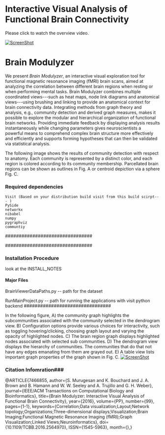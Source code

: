 # Interactive Visual Analysis of Functional Brain Connectivity #


Please click to watch the overview video.

[![ScreenShot](http://s32.postimg.org/mqw3ainkl/Architecture_Diag_Page_1.jpg)](https://vimeo.com/165523412)

# Brain Modulyzer #
We present *Brain Modulyzer*, an interactive visual exploration tool for functional magnetic resonance imaging (fMRI) brain scans, aimed at analyzing the correlation between different brain regions when resting or when performing mental tasks. Brain Modulyzer combines multiple coordinated views---such as heat maps, node link diagrams and anatomical views---using brushing and linking to provide an anatomical context for brain connectivity data. Integrating methods from graph theory and analysis, e.g., community detection and derived graph measures, makes it possible to explore the modular and hierarchical organization of functional brain networks. Providing immediate feedback by displaying analysis results instantaneously while changing parameters gives neuroscientists a powerful means to comprehend complex brain structure more effectively and efficiently and supports forming hypotheses that can then be validated via statistical analysis.

The following image shows the results of community detection with respect to anatomy. Each community is represented by a distinct color, and each region is colored according to its community
membership. Parcellated brain regions can be shown as outlines in Fig. A or
centroid depiction via a sphere Fig. C.

<!--![ScreenShot](http://s32.postimg.org/blbh7yllh/Anatomical_Diagram_Page_1.jpg)-->

### Required dependencies ###
 
    Visit (Based on your distribution build visit from this build scirpt--- )
    PySide 
    networkx 
    nibabel  
    numpy 
    pygraphviz   
    communtiy
    
################################


################################
 

### Installation Procedure ###
look at the INSTALL_NOTES

#### Major Files ####
BrainViewerDataPaths.py -- path for the dataset

RunMainProject.py -- path for running the applications with visit python backend
################################

In the following figure, A) the community graph highlights the subcommunities associated with the community selected in the dendrogram view. B) Configuration options provide various choices for interactivity, such as toggling hovering/clicking, choosing graph layout and varying the opacity of highlighted nodes. C) The brain region graph displays highlighted nodes associated with selected sub communities.
D) The dendrogram view displays the hierarchy of communities. The communities that do that not have any edges emanating from them are grayed out. E) A table view
lists important graph properties of the graph shown in Fig. C.
[![ScreenShot](http://s32.postimg.org/7zro1qnrp/Visual_Tool_Page_1.jpg)]()


### Citation Infomration###
@ARTICLE{7466855, 
author={S. Murugesan and K. Bouchard and J. A. Brown and B. Hamann and W. W. Seeley and A. Trujillo and G. H. Weber}, 
journal={IEEE/ACM Transactions on Computational Biology and Bioinformatics}, 
title={Brain Modulyzer: Interactive Visual Analysis of Functional Brain Connectivity}, 
year={2016}, 
volume={PP}, 
number={99}, 
pages={1-1}, 
keywords={Correlation;Data visualization;Layout;Network topology;Organizations;Three-dimensional displays;Visualization;Brain Imaging;Functional Magnetic Resonance Imaging (fMRI);Graph Visualization;Linked Views;Neuroinformatics}, 
doi={10.1109/TCBB.2016.2564970}, 
ISSN={1545-5963}, 
month={},}

<!--![ScreenShot](http://s32.postimg.org/f3a3uyms5/Teaser_CGraph_View_Page_1.jpg)-->
